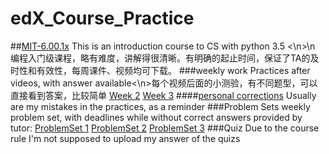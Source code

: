 # edX_Course_Practice
##[MIT-6.00.1x](https://github.com/vivi3nli/edX_course_practice/tree/master/MITx_6.00.1x)
This is an introduction course to CS with python 3.5 <\n>\n 编程入门级课程，略有难度，讲解得很清晰。有明确的起止时间，保证了TA的及时性和有效性，每周课件、视频均可下载。
###weekly work
Practices after videos, with answer available<\n>每个视频后面的小测验，有不同题型，可以直接看到答案，比较简单
[Week 2](https://github.com/vivi3nli/edX_course_practice/blob/master/MITx_6.00.1x/Week_2_Exercises.py)
[Week 3](https://github.com/vivi3nli/edX_course_practice/blob/master/MITx_6.00.1x/Week_3_Exercises.py)
####[personal corrections](https://github.com/vivi3nli/edX_course_practice/blob/master/MITx_6.00.1x/corrections.py)
Usually are my mistakes in the practices, as a reminder
###Problem Sets
weekly problem set, with deadlines while without correct answers provided by tutor:
[ProblemSet 1](https://github.com/vivi3nli/edX_course_practice/blob/master/MITx_6.00.1x/ProblemSet1.py)
[ProblemSet 2](https://github.com/vivi3nli/edX_course_practice/blob/master/MITx_6.00.1x/ProblemSet2.py)
[ProblemSet 3](https://github.com/vivi3nli/edX_course_practice/tree/master/MITx_6.00.1x/ProblemSet3)
###Quiz
Due to the course rule I'm not supposed to upload my answer of the quizs
